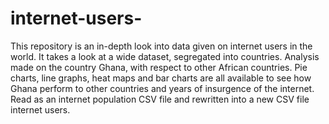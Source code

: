 # internet-users-
This repository is an in-depth look into data given on internet users in the world.
It takes a look at a wide dataset, segregated into countries. 
Analysis made on the country Ghana, with respect to other African countries. 
Pie charts, line graphs, heat maps and bar charts are all available to see how Ghana perform to other countries and years of insurgence of the internet. 
Read as an internet population CSV file and rewritten into a new CSV file internet users.
